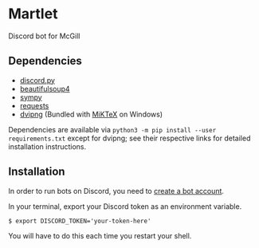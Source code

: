 # Martlet
Discord bot for McGill

## Dependencies

* [discord.py](https://github.com/Rapptz/discord.py)
* [beautifulsoup4](https://www.crummy.com/software/BeautifulSoup/)
* [sympy](https://github.com/sympy/sympy)
* [requests](https://pypi.python.org/pypi/requests/)
* [dvipng](https://sourceforge.net/projects/dvipng/) (Bundled with [MiKTeX](https://miktex.org/) on Windows)

Dependencies are available via `python3 -m pip install --user requirements.txt` except for dvipng; see their respective links for detailed installation instructions.

## Installation
In order to run bots on Discord, you need to [create a bot account](https://github.com/reactiflux/discord-irc/wiki/Creating-a-discord-bot-&-getting-a-token).

In your terminal, export your Discord token as an environment variable.
```
$ export DISCORD_TOKEN='your-token-here'
```
You will have to do this each time you restart your shell.
